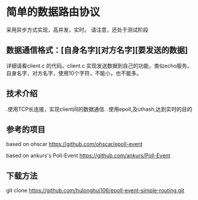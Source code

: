简单的数据路由协议
===============
采用异步方式实现，高并发，实时。
请注意，还处于测试阶段

数据通信格式：[自身名字][对方名字][要发送的数据]
------------------

详细请看client.c 的代码。client.c 实现发送数据到自己的功能，类似echo服务。
自身名字，对方名字，使用10个字符，不能小，也不能多。

技术介绍
-------
.使用TCP长连接，实现client间的数据通信.
.使用epoll,及uthash,达到实时的目的

参考的项目
--------
based on ohscar
https://github.com/ohscar/epoll-event

based on ankurs's Poll-Event
https://github.com/ankurs/Poll-Event

下载方法
-------
git clone https://github.com/hulonghui106/epoll-event-simple-routing.git
